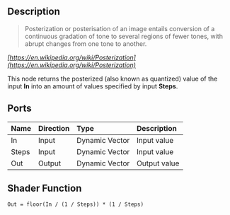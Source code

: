 ## Description

> Posterization or posterisation of an image entails conversion of a continuous gradation of tone to several regions of fewer tones, with abrupt changes from one tone to another.

*[https://en.wikipedia.org/wiki/Posterization](https://en.wikipedia.org/wiki/Posterization)*

This node returns the posterized (also known as quantized) value of the input **In** into an amount of values specified by input **Steps**. 

## Ports

| Name        | Direction           | Type  | Description |
|:------------ |:-------------|:-----|:---|
| In      | Input | Dynamic Vector | Input value |
| Steps      | Input | Dynamic Vector | Input value |
| Out | Output      |    Dynamic Vector | Output value |

## Shader Function

`Out = floor(In / (1 / Steps)) * (1 / Steps)`